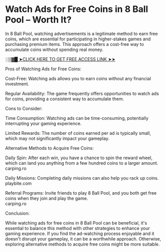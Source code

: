 <h1>Watch Ads for Free Coins in 8 Ball Pool &ndash; Worth It?</h1>
<p>In 8 Ball Pool, watching advertisements is a legitimate method to earn free coins, which are essential for participating in higher-stakes games and purchasing premium items. This approach offers a cost-free way to accumulate coins without spending real money.</p>
<p><a href="https://allresources.xyz/8ball.html/">░▒▓█ ➤CLICK HERE TO GET FREE ACCESS LINK ➤➤</a></p>
<p>Pros of Watching Ads for Free Coins:</p>
<p>Cost-Free: Watching ads allows you to earn coins without any financial investment.</p>
<p>Regular Availability: The game frequently offers opportunities to watch ads for coins, providing a consistent way to accumulate them.</p>
<p>Cons to Consider:</p>
<p>Time Consumption: Watching ads can be time-consuming, potentially interrupting your gaming experience.</p>
<p>Limited Rewards: The number of coins earned per ad is typically small, which may not significantly impact your gameplay.</p>
<p>Alternative Methods to Acquire Free Coins:</p>
<p>Daily Spin: After each win, you have a chance to spin the reward wheel, which can land you anything from a few hundred coins to a larger amount.<br />carping.ro</p>
<p>Daily Missions: Completing daily missions can also help you rack up coins.<br />playbite.com</p>
<p>Referral Programs: Invite friends to play 8 Ball Pool, and you both get free coins when they join and play the game.<br />carping.ro</p>
<p>Conclusion:</p>
<p>While watching ads for free coins in 8 Ball Pool can be beneficial, it's essential to balance this method with other strategies to enhance your gaming experience. If you find the ad-watching process enjoyable and it doesn't disrupt your gameplay, it can be a worthwhile approach. Otherwise, exploring alternative methods to acquire free coins might be more suitable.</p>
